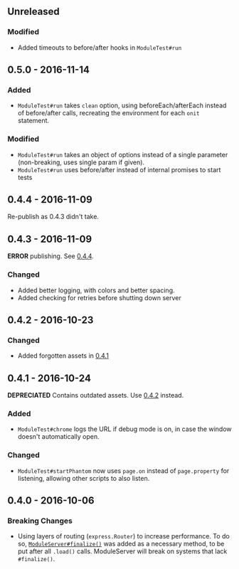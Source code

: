 ## Unreleased

### Modified
- Added timeouts to before/after hooks in `ModuleTest#run`

## 0.5.0 - 2016-11-14

### Added
- `ModuleTest#run` takes `clean` option, using beforeEach/afterEach instead of before/after calls, recreating the environment for each `onit` statement.

### Modified
- `ModuleTest#run` takes an object of options instead of a single parameter (non-breaking, uses single param if given).
- `ModuleTest#run` uses before/after instead of internal promises to start tests

## 0.4.4 - 2016-11-09
Re-publish as 0.4.3 didn't take.

## 0.4.3 - 2016-11-09
**ERROR** publishing.  See [0.4.4](#043---2016-11-09).

### Changed
- Added better logging, with colors and better spacing.
- Added checking for retries before shutting down server

## 0.4.2 - 2016-10-23

### Changed
- Added forgotten assets in [0.4.1](#041---2016-10-24)

## 0.4.1 - 2016-10-24

**DEPRECIATED** Contains outdated assets.  Use [0.4.2](#042---2016-10-24) instead.

### Added
- `ModuleTest#chrome` logs the URL if debug mode is on, in case the window doesn't automatically open.

### Changed
- `ModuleTest#startPhantom` now uses `page.on` instead of `page.property` for listening, allowing other scripts to also
  listen.

## 0.4.0 - 2016-10-06

### Breaking Changes
- Using layers of routing (`express.Router`) to increase performance.  To do so,
  [`ModuleServer#finalize()`](https://codelenny.github.io/module-server/doc/#https://codelenny.github.io/module-server/doc/class/ModuleServer.html#finalize-dynamic)
  was added as a necessary method, to be put after all `.load()` calls.
  ModuleServer will break on systems that lack `#finalize()`.

